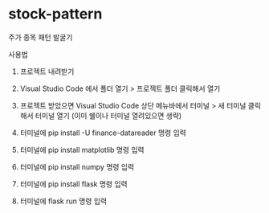 # stock-pattern


주가 종목 패턴 발굴기

사용법

1. 프로젝트 내려받기

2. Visual Studio Code 에서 폴더 열기 > 프로젝트 폴더 클릭해서 열기

3. 프로젝트 받았으면 Visual Studio Code 상단 메뉴바에서 터미널 > 새 터미널  클릭해서 터미널 열기 (이미 쉘이나 터미널 열려있으면 생략)

4. 터미널에 pip install -U finance-datareader 명령 입력

5. 터미널에 pip install matplotlib 명령 입력

6. 터미널에 pip install numpy 명령 입력

7. 터미널에 pip install flask 명령 입력

8. 터미널에 flask run 명령 입력

